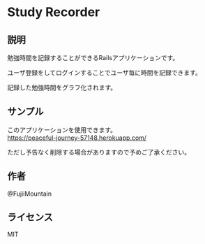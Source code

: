 # Study Recorder

## 説明

勉強時間を記録することができるRailsアプリケーションです。  
  
ユーザ登録をしてログインすることでユーザ毎に時間を記録できます。  
  
記録した勉強時間をグラフ化されます。  

## サンプル

このアプリケーションを使用できます。  
https://peaceful-journey-57148.herokuapp.com/  
  
ただし予告なく削除する場合がありますので予めご了承ください。  

## 作者

@FujiiMountain

## ライセンス

MIT
